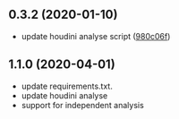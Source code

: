 ## 0.3.2 (2020-01-10)

* update houdini analyse script ([980c06f](https://github.com/renderbus/rayvision_houdini/commit/980c06f))


## 1.1.0 (2020-04-01)

* update requirements.txt.
* update houdini analyse
* support for independent analysis


